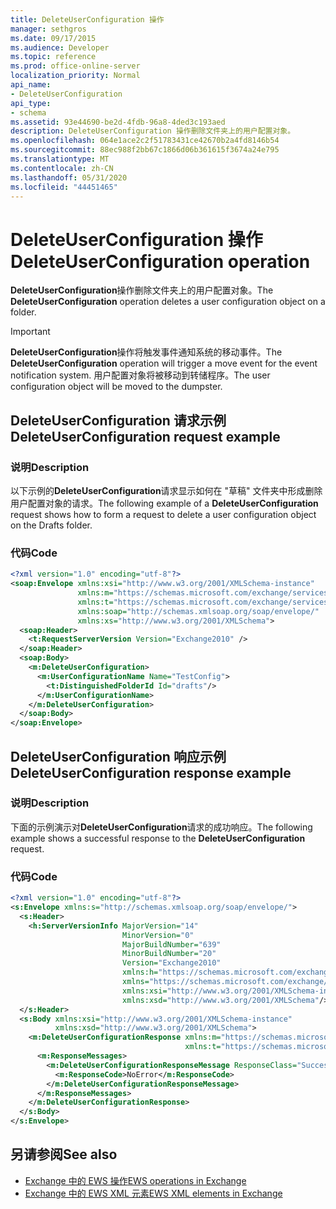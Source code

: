 ```yaml
---
title: DeleteUserConfiguration 操作
manager: sethgros
ms.date: 09/17/2015
ms.audience: Developer
ms.topic: reference
ms.prod: office-online-server
localization_priority: Normal
api_name:
- DeleteUserConfiguration
api_type:
- schema
ms.assetid: 93e44690-be2d-4fdb-96a8-4ded3c193aed
description: DeleteUserConfiguration 操作删除文件夹上的用户配置对象。
ms.openlocfilehash: 064e1ace2c2f51783431ce42670b2a4fd8146b54
ms.sourcegitcommit: 88ec988f2bb67c1866d06b361615f3674a24e795
ms.translationtype: MT
ms.contentlocale: zh-CN
ms.lasthandoff: 05/31/2020
ms.locfileid: "44451465"
---
```

# <a name="deleteuserconfiguration-operation"></a><span data-ttu-id="534f4-103">DeleteUserConfiguration 操作</span><span class="sxs-lookup"><span data-stu-id="534f4-103">DeleteUserConfiguration operation</span></span>

<span data-ttu-id="534f4-104">**DeleteUserConfiguration**操作删除文件夹上的用户配置对象。</span><span class="sxs-lookup"><span data-stu-id="534f4-104">The **DeleteUserConfiguration** operation deletes a user configuration object on a folder.</span></span> 
  
> [!IMPORTANT]
> <span data-ttu-id="534f4-105">**DeleteUserConfiguration**操作将触发事件通知系统的移动事件。</span><span class="sxs-lookup"><span data-stu-id="534f4-105">The **DeleteUserConfiguration** operation will trigger a move event for the event notification system.</span></span> <span data-ttu-id="534f4-106">用户配置对象将被移动到转储程序。</span><span class="sxs-lookup"><span data-stu-id="534f4-106">The user configuration object will be moved to the dumpster.</span></span> 
  
## <a name="deleteuserconfiguration-request-example"></a><span data-ttu-id="534f4-107">DeleteUserConfiguration 请求示例</span><span class="sxs-lookup"><span data-stu-id="534f4-107">DeleteUserConfiguration request example</span></span>

### <a name="description"></a><span data-ttu-id="534f4-108">说明</span><span class="sxs-lookup"><span data-stu-id="534f4-108">Description</span></span>

<span data-ttu-id="534f4-109">以下示例的**DeleteUserConfiguration**请求显示如何在 "草稿" 文件夹中形成删除用户配置对象的请求。</span><span class="sxs-lookup"><span data-stu-id="534f4-109">The following example of a **DeleteUserConfiguration** request shows how to form a request to delete a user configuration object on the Drafts folder.</span></span> 
  
### <a name="code"></a><span data-ttu-id="534f4-110">代码</span><span class="sxs-lookup"><span data-stu-id="534f4-110">Code</span></span>

```XML
<?xml version="1.0" encoding="utf-8"?>
<soap:Envelope xmlns:xsi="http://www.w3.org/2001/XMLSchema-instance"
               xmlns:m="https://schemas.microsoft.com/exchange/services/2006/messages"
               xmlns:t="https://schemas.microsoft.com/exchange/services/2006/types"
               xmlns:soap="http://schemas.xmlsoap.org/soap/envelope/"
               xmlns:xs="http://www.w3.org/2001/XMLSchema">
  <soap:Header>
    <t:RequestServerVersion Version="Exchange2010" />
  </soap:Header>
  <soap:Body>
    <m:DeleteUserConfiguration>
      <m:UserConfigurationName Name="TestConfig">
        <t:DistinguishedFolderId Id="drafts"/>
      </m:UserConfigurationName>
    </m:DeleteUserConfiguration>
  </soap:Body>
</soap:Envelope>
```

## <a name="deleteuserconfiguration-response-example"></a><span data-ttu-id="534f4-111">DeleteUserConfiguration 响应示例</span><span class="sxs-lookup"><span data-stu-id="534f4-111">DeleteUserConfiguration response example</span></span>

### <a name="description"></a><span data-ttu-id="534f4-112">说明</span><span class="sxs-lookup"><span data-stu-id="534f4-112">Description</span></span>

<span data-ttu-id="534f4-113">下面的示例演示对**DeleteUserConfiguration**请求的成功响应。</span><span class="sxs-lookup"><span data-stu-id="534f4-113">The following example shows a successful response to the **DeleteUserConfiguration** request.</span></span> 
  
### <a name="code"></a><span data-ttu-id="534f4-114">代码</span><span class="sxs-lookup"><span data-stu-id="534f4-114">Code</span></span>

```XML
<?xml version="1.0" encoding="utf-8"?>
<s:Envelope xmlns:s="http://schemas.xmlsoap.org/soap/envelope/">
  <s:Header>
    <h:ServerVersionInfo MajorVersion="14" 
                         MinorVersion="0" 
                         MajorBuildNumber="639" 
                         MinorBuildNumber="20" 
                         Version="Exchange2010" 
                         xmlns:h="https://schemas.microsoft.com/exchange/services/2006/types" 
                         xmlns="https://schemas.microsoft.com/exchange/services/2006/types" 
                         xmlns:xsi="http://www.w3.org/2001/XMLSchema-instance" 
                         xmlns:xsd="http://www.w3.org/2001/XMLSchema"/>
  </s:Header>
  <s:Body xmlns:xsi="http://www.w3.org/2001/XMLSchema-instance" 
          xmlns:xsd="http://www.w3.org/2001/XMLSchema">
    <m:DeleteUserConfigurationResponse xmlns:m="https://schemas.microsoft.com/exchange/services/2006/messages" 
                                       xmlns:t="https://schemas.microsoft.com/exchange/services/2006/types">
      <m:ResponseMessages>
        <m:DeleteUserConfigurationResponseMessage ResponseClass="Success">
          <m:ResponseCode>NoError</m:ResponseCode>
        </m:DeleteUserConfigurationResponseMessage>
      </m:ResponseMessages>
    </m:DeleteUserConfigurationResponse>
  </s:Body>
</s:Envelope>
```

## <a name="see-also"></a><span data-ttu-id="534f4-115">另请参阅</span><span class="sxs-lookup"><span data-stu-id="534f4-115">See also</span></span>

- [<span data-ttu-id="534f4-116">Exchange 中的 EWS 操作</span><span class="sxs-lookup"><span data-stu-id="534f4-116">EWS operations in Exchange</span></span>](ews-operations-in-exchange.md) 
- [<span data-ttu-id="534f4-117">Exchange 中的 EWS XML 元素</span><span class="sxs-lookup"><span data-stu-id="534f4-117">EWS XML elements in Exchange</span></span>](ews-xml-elements-in-exchange.md)

